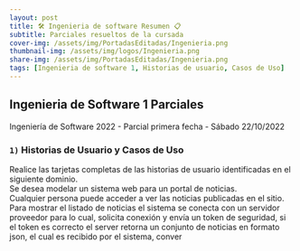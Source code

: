```yaml
---
layout: post
title: 🛠 Ingenieria de software Resumen 📋
subtitle: Parciales resueltos de la cursada
cover-img: /assets/img/PortadasEditadas/Ingenieria.png
thumbnail-img: /assets/img/logos/Ingenieria.png
share-img: /assets/img/PortadasEditadas/Ingenieria.png
tags: [Ingenieria de software 1, Historias de usuario, Casos de Uso]
---
```


## Ingenieria de Software 1 Parciales

Ingeniería de Software 2022 - Parcial primera fecha - Sábado 22/10/2022

### `1)` Historias de Usuario y Casos de Uso

Realice las tarjetas completas de las historias de usuario identificadas en el siguiente dominio.\
Se desea modelar un sistema web para un portal de noticias.\
Cualquier persona puede acceder a ver las noticias publicadas en el sitio. Para mostrar el listado de noticias el sistema se conecta con un servidor proveedor para lo cual, solicita conexión y envía un token de seguridad, si el token es correcto el server retorna un conjunto de noticias en formato json, el cual es recibido por el sistema, conver